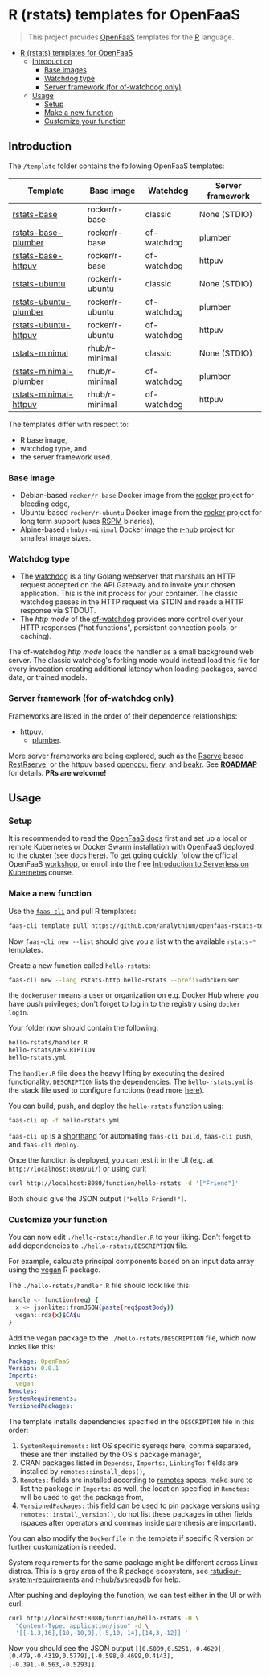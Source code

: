 # R (rstats) templates for OpenFaaS

> This project provides [OpenFaaS](https://www.openfaas.com/)
> templates for the [R](https://www.r-project.org/) language.

- [R (rstats) templates for OpenFaaS](#r-rstats-templates-for-openfaas)
  - [Introduction](#introduction)
    - [Base images](#base-images)
    - [Watchdog type](#watchdog-type)
    - [Server framework (for of-watchdog only)](#server-framework-for-of-watchdog-only)
  - [Usage](#usage)
    - [Setup](#setup)
    - [Make a new function](#make-a-new-function)
    - [Customize your function](#customize-your-function)

## Introduction

The `/template` folder contains the following OpenFaaS templates:

| Template | Base image | Watchdog | Server framework |
|----------|------------|----------|------------------|
| [rstats-base](template/rstats-base) | rocker/r-base | classic | None (STDIO) |
| [rstats-base-plumber](template/rstats-base-plumber) | rocker/r-base | of-watchdog | plumber |
| [rstats-base-httpuv](template/rstats-base-httpuv) | rocker/r-base | of-watchdog | httpuv |
| [rstats-ubuntu](template/rstats-ubuntu) | rocker/r-ubuntu | classic | None (STDIO) |
| [rstats-ubuntu-plumber](template/rstats-ubuntu-plumber) | rocker/r-ubuntu | of-watchdog | plumber |
| [rstats-ubuntu-httpuv](template/rstats-ubuntu-httpuv) | rocker/r-ubuntu | of-watchdog | httpuv |
| [rstats-minimal](template/rstats-minimal) | rhub/r-minimal | classic | None (STDIO) |
| [rstats-minimal-plumber](template/rstats-minimal-plumber) | rhub/r-minimal | of-watchdog | plumber |
| [rstats-minimal-httpuv](template/rstats-minimal-httpuv) | rhub/r-minimal | of-watchdog | httpuv |

The templates differ with respect to:

- R base image,
- watchdog type, and
- the server framework used.

### Base image

- Debian-based `rocker/r-base` Docker image from the [rocker](https://github.com/rocker-org/rocker/tree/master/r-base) project for bleeding edge,
- Ubuntu-based `rocker/r-ubuntu` Docker image from the [rocker](https://github.com/rocker-org/rocker/tree/master/r-ubuntu) project for long term support (uses [RSPM](https://packagemanager.rstudio.com/client/) binaries),
- Alpine-based `rhub/r-minimal` Docker image the [r-hub](https://github.com/r-hub/r-minimal) project for smallest image sizes.

### Watchdog type

- The [watchdog](https://github.com/openfaas/faas/tree/master/watchdog) is a tiny Golang webserver that marshals an HTTP request accepted on the API Gateway and to invoke your chosen application. This is the init process for your container. The classic watchdog passes in the HTTP request via STDIN and reads a HTTP response via STDOUT.
- The _http mode_ of the [of-watchdog](https://github.com/openfaas-incubator/of-watchdog) provides more control over your HTTP responses ("hot functions", persistent connection pools, or caching).

The of-watchdog _http mode_ loads the handler as a small background web server.
The classic watchdog's forking mode would instead load this file for every invocation creating additional latency when loading packages, saved data, or trained models.

### Server framework (for of-watchdog only)

Frameworks are listed in the order of their dependence relationships:

- [httpuv](https://CRAN.R-project.org/package=httpuv).
  - [plumber](https://www.rplumber.io/).

More server frameworks are being explored, such as the 
[Rserve](https://www.rforge.net/Rserve/) based [RestRserve](https://restrserve.org/),
or the httpuv based [opencpu](https://www.opencpu.org/), 
[fiery](https://CRAN.R-project.org/package=fiery), and [beakr](https://CRAN.R-project.org/package=beakr).
See [**ROADMAP**](/analythium/openfaas-rstats-templates/issues/19) for details. **PRs are welcome!**

## Usage

### Setup

It is recommended to read the [OpenFaaS docs](https://docs.openfaas.com/) first
and set up a local or remote Kubernetes or Docker Swarm installation with
OpenFaaS deployed to the cluster (see docs [here](https://docs.openfaas.com/deployment/)).
To get going quickly,
follow the official OpenFaaS [workshop](https://docs.openfaas.com/tutorials/workshop/),
or enroll into the free
[Introduction to Serverless on Kubernetes](https://www.edx.org/course/introduction-to-serverless-on-kubernetes) course.

### Make a new function

Use the [`faas-cli`](https://github.com/openfaas/faas-cli) and pull R templates:

```bash
faas-cli template pull https://github.com/analythium/openfaas-rstats-templates
```

Now `faas-cli new --list` should give you a list with the available `rstats-*` templates.

Create a new function called `hello-rstats`:

```bash
faas-cli new --lang rstats-http hello-rstats --prefix=dockeruser
```

the `dockeruser` means a user or organization on e.g. Docker Hub where
you have push privileges; don't forget to log in to the registry using `docker login`.

Your folder now should contain the following:

```bash
hello-rstats/handler.R
hello-rstats/DESCRIPTION
hello-rstats.yml
```

The `handler.R` file does the heavy lifting by executing the desired
functionality. `DESCRIPTION` lists the dependencies.
The `hello-rstats.yml` is the stack file used to configure functions
(read more [here](https://docs.openfaas.com/reference/yaml/)).

You can build, push, and deploy the `hello-rstats` function using:

```bash
faas-cli up -f hello-rstats.yml
```

`faas-cli up` is a [shorthand](https://docs.openfaas.com/cli/templates/)
for automating `faas-cli build`, `faas-cli push`, and `faas-cli deploy`.

Once the function is deployed, you can test it in the UI
(e.g. at `http://localhost:8080/ui/`) or using curl:

```bash
curl http://localhost:8080/function/hello-rstats -d '["Friend"]'
```

Both should give the JSON output `["Hello Friend!"]`.

### Customize your function

You can now edit `./hello-rstats/handler.R` to your liking.
Don't forget to add dependencies to `./hello-rstats/DESCRIPTION` file.

For example, calculate principal components
based on an input data array using the
[vegan](https://CRAN.R-project.org/package=vegan) R package.

The `./hello-rstats/handler.R` file should look like this:

```bash
handle <- function(req) {
  x <- jsonlite::fromJSON(paste(req$postBody))
  vegan::rda(x)$CA$u
}
```

Add the vegan package to the `./hello-rstats/DESCRIPTION` file, which now
looks like this:

```yaml
Package: OpenFaaS
Version: 0.0.1
Imports:
  vegan
Remotes:
SystemRequirements:
VersionedPackages:
```

The template installs dependencies specified in the `DESCRIPTION` file
in this order:

1. `SystemRequirements:` list OS specific sysreqs here, comma separated, these are then installed by the OS's package manager,
2. CRAN packages listed in `Depends:`, `Imports:`, `LinkingTo:` fields are installed by `remotes::install_deps()`,
3. `Remotes:` fields are installed according to [remotes](https://cran.r-project.org/web/packages/remotes/vignettes/dependencies.html) specs, make sure to list the package in `Imports:` as well, the location specified in `Remotes:` will be used to get the package from,
4. `VersionedPackages:` this field can be used to pin package versions using `remotes::install_version()`, do not list these packages in other fields (spaces after operators and commas inside parenthesis are important).

You can also modify the `Dockerfile` in the template if specific
R version or further customization is needed.

System requirements for the same package might be different across
Linux distros. This is a grey area of the R package ecosystem, see
[rstudio/r-system-requirements](https://github.com/rstudio/r-system-requirements)
and [r-hub/sysreqsdb](https://github.com/r-hub/sysreqsdb) for help.

After pushing and deploying the function,
we can test either in the UI or with curl:

```bash
curl http://localhost:8080/function/hello-rstats -H \
  "Content-Type: application/json" -d \
  '[[-1,3,16],[10,-10,9],[-5,10,-14],[14,3,-12]] '
```

Now you should see the JSON output
`[[0.5099,0.5251,-0.4629],[0.479,-0.4319,0.5779],[-0.598,0.4699,0.4143],[-0.391,-0.563,-0.5293]]`.



